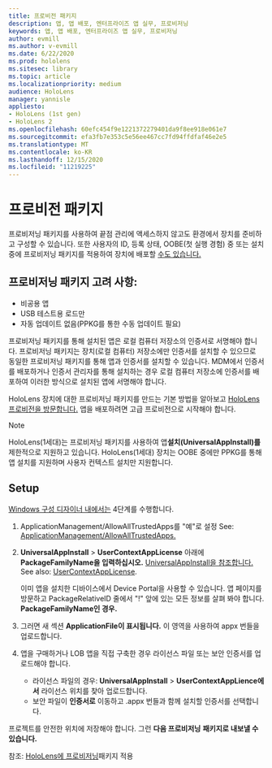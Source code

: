 ```yaml
---
title: 프로비전 패키지
description: 앱, 앱 배포, 엔터프라이즈 앱 실무, 프로비저닝
keywords: 앱, 앱 배포, 엔터프라이즈 앱 실무, 프로비저닝
author: evmill
ms.author: v-evmill
ms.date: 6/22/2020
ms.prod: hololens
ms.sitesec: library
ms.topic: article
ms.localizationpriority: medium
audience: HoloLens
manager: yannisle
appliesto:
- HoloLens (1st gen)
- HoloLens 2
ms.openlocfilehash: 60efc454f9e1221372279401da9f8ee918e061e7
ms.sourcegitcommit: efa3fb7e353c5e56ee467cc7fd94ffdfaf46e2e5
ms.translationtype: MT
ms.contentlocale: ko-KR
ms.lasthandoff: 12/15/2020
ms.locfileid: "11219225"
---
```

# 프로비전 패키지

프로비저닝 패키지를 사용하여 끝점 관리에 액세스하지 않고도 환경에서 장치를 준비하고 구성할 수 있습니다. 또한 사용자의 ID, 등록 상태, OOBE(첫 실행 경험) 중 또는 설치 중에 프로비저닝 패키지를 적용하여 장치에 배포할 [수도 있습니다.](https://docs.microsoft.com/hololens/hololens-provisioning##apply-a-provisioning-package-to-hololens-during-setup)

## 프로비저닝 패키지 고려 사항:
* 비공용 앱
* USB 테스트용 로드만
* 자동 업데이트 없음(PPKG를 통한 수동 업데이트 필요)

프로비저닝 패키지를 통해 설치된 앱은 로컬 컴퓨터 저장소의 인증서로 서명해야 합니다. 프로비저닝 패키지는 장치(로컬 컴퓨터) 저장소에만 인증서를 설치할 수 있으므로 동일한 프로비저닝 패키지를 통해 앱과 인증서를 설치할 수 있습니다. MDM에서 인증서를 배포하거나 인증서 관리자를 [](certificate-manager.md)통해 설치하는 경우 로컬 컴퓨터 저장소에 인증서를 배포하여 이러한 방식으로 설치된 앱에 서명해야 합니다.

HoloLens 장치에 대한 프로비저닝 패키지를 만드는 기본 방법을 알아보고 [HoloLens 프로비전을 방문합니다.](https://docs.microsoft.com/hololens/hololens-provisioning) 앱을 배포하려면 고급 프로비전으로 시작해야 합니다.

> [!NOTE]
> HoloLens(1세대)는 프로비저닝 패키지를 사용하여 앱**설치(UniversalAppInstall)를**제한적으로 지원하고 있습니다. HoloLens(1세대) 장치는 OOBE 중에만 PPKG를 통해 앱 설치를 지원하며 사용자 컨텍스트 설치만 지원합니다.

## Setup

[Windows 구성 디자이너 내에서는](https://www.microsoft.com/store/productId/9NBLGGH4TX22) 4단계를 수행합니다.

1. ApplicationManagement/AllowAllTrustedApps를 "예"로 설정 See: [ApplicationManagement/AllowAllTrustedApps.](https://docs.microsoft.com/windows/client-management/mdm/policy-csp-applicationmanagement#applicationmanagement-allowalltrustedapps)

2. **UniversalAppInstall**  >  **UserContextAppLicense** 아래에 **PackageFamilyName을 입력하십시오.** [UniversalAppInstall을 참조합니다.](https://docs.microsoft.com/windows/configuration/wcd/wcd-universalappinstall) See also: [UserContextAppLicense](https://docs.microsoft.com/windows/configuration/wcd/wcd-universalappinstall#usercontextapplicense).

   이미 앱을 설치한 디바이스에서 Device Portal을 사용할 수 있습니다. 앱 페이지를 방문하고 PackageRelativeID 줄에서 "!" 앞에 있는 모든 정보를 살펴 봐야 합니다. **PackageFamilyName인 경우.**
    
3. 그러면 새 섹션 **ApplicationFile이 표시됩니다.** 이 영역을 사용하여 appx 번들을 업로드합니다.

4. 앱을 구매하거나 LOB 앱을 직접 구축한 경우 라이선스 파일 또는 보안 인증서를 업로드해야 합니다.

    - 라이선스 파일의 경우: **UniversalAppInstall**  >  **UserContextAppLience에서** 라이선스 위치를 찾아 업로드합니다. 
    - 보안 파일이 **인증서로** 이동하고 .appx 번들과 함께 설치할 인증서를 선택합니다.

프로젝트를 안전한 위치에 저장해야 합니다. 그런 **다음 프로비저닝** **패키지로 내보낼 수 있습니다.**  
    
참조: [HoloLens에 프로비저닝](https://docs.microsoft.com/hololens/hololens-provisioning#apply-a-provisioning-package-to-hololens-during-setup)패키지 적용
